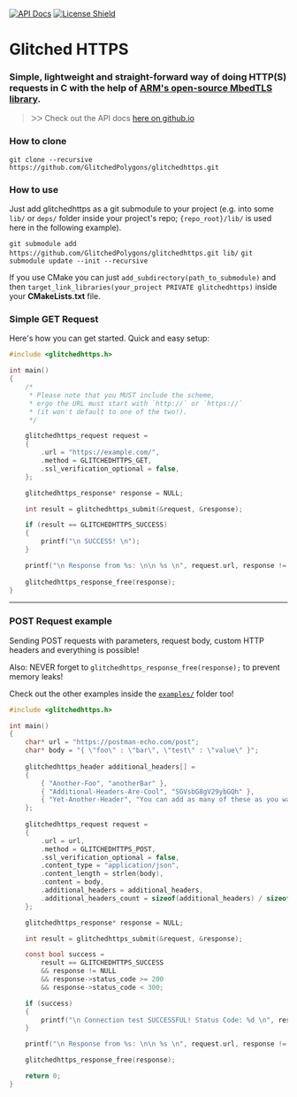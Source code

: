 
[![API Docs](https://img.shields.io/badge/api-docs-informational.svg?style=flat-square)](https://glitchedpolygons.github.io/glitchedhttps/files.html)
[![License Shield](https://img.shields.io/badge/license-Apache--2.0-brightgreen?style=flat-square)](https://github.com/GlitchedPolygons/glitchedhttps/blob/master/LICENSE)

# Glitched HTTPS
### Simple, lightweight and straight-forward way of doing HTTP(S) requests in C with the help of [ARM's open-source MbedTLS library](https://github.com/ARMmbed/mbedtls).

> ᐳᐳ  Check out the API docs [here on github.io](https://glitchedpolygons.github.io/glitchedhttps/files.html)

### How to clone

`git clone --recursive https://github.com/GlitchedPolygons/glitchedhttps.git`

### How to use

Just add glitchedhttps as a git submodule to your project (e.g. into some `lib/` or `deps/` folder inside your project's repo; `{repo_root}/lib/` is used here in the following example).

`git submodule add https://github.com/GlitchedPolygons/glitchedhttps.git lib/`
`git submodule update --init --recursive`

If you use CMake you can just `add_subdirectory(path_to_submodule)` and then `target_link_libraries(your_project PRIVATE glitchedhttps)` inside your **CMakeLists.txt** file.

### Simple GET Request

Here's how you can get started. Quick and easy setup:

```C
#include <glitchedhttps.h>

int main() 
{
    /* 
     * Please note that you MUST include the scheme, 
     * ergo the URL must start with `http://` or `https://` 
     * (it won't default to one of the two!). 
     */

    glitchedhttps_request request = 
    {
        .url = "https://example.com/",
        .method = GLITCHEDHTTPS_GET,
        .ssl_verification_optional = false,
    };

    glitchedhttps_response* response = NULL;

    int result = glitchedhttps_submit(&request, &response);

    if (result == GLITCHEDHTTPS_SUCCESS)
    {
        printf("\n SUCCESS! \n");
    }

    printf("\n Response from %s: \n\n %s \n", request.url, response != NULL ? response->content : "(NULL)");
    
    glitchedhttps_response_free(response);
}
```

---

### POST Request example

Sending POST requests with parameters, request body, custom HTTP headers and everything is possible!

Also: NEVER forget to `glitchedhttps_response_free(response);` to prevent memory leaks!

Check out the other examples inside the [`examples/`](https://github.com/GlitchedPolygons/glitchedhttps/tree/master/examples) folder too!

```C
#include <glitchedhttps.h>

int main()
{
    char* url = "https://postman-echo.com/post";
    char* body = "{ \"foo\" : \"bar\", \"test\" : \"value\" }";
    
    glitchedhttps_header additional_headers[] = 
    {
        { "Another-Foo", "anotherBar" },
        { "Additional-Headers-Are-Cool", "SGVsbG8gV29ybGQh" },
        { "Yet-Another-Header", "You can add as many of these as you want" }
    };
    
    glitchedhttps_request request = 
    {
        .url = url,
        .method = GLITCHEDHTTPS_POST,
        .ssl_verification_optional = false,
        .content_type = "application/json",
        .content_length = strlen(body),
        .content = body,
        .additional_headers = additional_headers,
        .additional_headers_count = sizeof(additional_headers) / sizeof(glitchedhttps_header)
    };

    glitchedhttps_response* response = NULL;

    int result = glitchedhttps_submit(&request, &response);

    const bool success =
        result == GLITCHEDHTTPS_SUCCESS
        && response != NULL
        && response->status_code >= 200
        && response->status_code < 300;

    if (success)
    {
        printf("\n Connection test SUCCESSFUL! Status Code: %d \n", response->status_code);
    }

    printf("\n Response from %s: \n\n %s \n", request.url, response != NULL ? response->content : "(NULL)");

    glitchedhttps_response_free(response);

    return 0;
}
```

